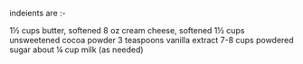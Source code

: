  indeients are :-

 1½ cups butter, softened
 8 oz cream cheese, softened
 1½ cups unsweetened cocoa powder
 3 teaspoons vanilla extract
 7-8 cups powdered sugar
 about ¼ cup milk (as needed)